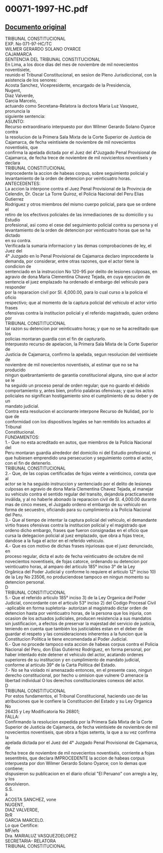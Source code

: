 
00071-1997-HC.pdf
=================
  
[Documento original](https://tc.gob.pe/jurisprudencia/1997/00071-1997-HC.pdf)  
---  
TRIBUNAL CONSTITUCIONAL  
EXP. No 071-97-HC/TC  
WILMER GERARDO SOLANO OYARCE  
CAJAMARCA  
SENTENCIA DEL TRIBUNAL CONSTITUCIONAL  
En Lima, a los doce dias del mes de noviembre de mil novecientos noventisiete,  
reunido el Tribunal Constitucional, en sesion de Pleno Jurisdiccional, con la  
asistencia de los senores:  
Acosta Sanchez, Vicepresidente, encargado de la Presidencia,  
Nugent,  
Diaz Valverde,  
Garcia Marcelo,  
actuando como Secretana-Relatora la doctora Maria Luz Vasquez, pronuncia la  
siguiente sentencia:  
ASUNTO:  
Recurso extraordinario interpuesto por don Wilmer Gerardo Solano Oyarce contra  
la resolucion de la Primera Sala Mixta de la Corte Superior de Justicia de  
Cajamarca, de fecha veintisiete de noviembre de mil novecientos noventiséis, que  
confirma la apelada dictada por el Juez del 4°Juzgado Penal Provisional de  
Cajamarca, de fecha trece de noviembre de mil novicientos noventiseis y declara  
TRIBUNAL CONSTITUCIONAL  
improcedente la accion de habeas corpus, sobre seguimiento policial y  
levantamiento de la orden de detencion por veinticuatro horas.  
ANTECEDENTES:  
La accion la interpone contra el Juez Penal Provisional de la Provincia de  
Celendin, Dr. Oscar La Torre Quiroz, el Policia Nacional del Peru Elias Gutierrez  
Rodriguez y otros miembros del mismo cuerpo policial, para que se ordene el  
retiro de los efectivos policiales de las inmediaciones de su domicilio y su Estudio  
profesional, asi como el cese del seguimiento policial contra su persona y el  
levantamiento de la orden de detencion por veinticuatro horas que se ha dictado  
en su contra.  
Verificada la sumaria informacion y las demas comprobaciones de ley, el Juez del  
4° Juzgado en lo Penal Provisional de Cajamarca declaro improcedente la  
demanda, por considerar, entre otras razones, que el actor tiene la condicion de  
sentenciado en la instruccion No 120-95 por delito de lesiones culposas, en  
agravio de dona Maria Clementina Chavez Tejada, en cuya ejecucion de  
sentencia el juez emplazado ha ordenado el embargo del vehiculo para responder  
por la reparacion civil por SI. 4,000.00, para lo cual curso a la policia el oficio  
respectivo; que al momento de la captura policial del vehiculo el actor virtio frases  
ofensivas contra la institucion policial y el referido magistrado, quien ordeno por  
TRIBUNAL CONSTITUCIONAL  
tal razon su detencion por veinticuatro horas; y que no se ha acreditado que los  
policias montaran guardia con el fin de capturarlo.  
Interpuesto recurso de apelacion, la Primera Sala Mixta de la Corte Superior de  
Justicia de Cajamarca, confirmo la apelada, segun resolucion del veintisiete de  
noviembre de mil novecientos noventiséis, al estimar que no se ha producido  
ningun quebrantamiento de garantia constitucional alguna, sino que al actor se le  
ha seguido un proceso penal de orden regular; que no guardo el debido  
comportamiento y, antes bien, profirio palabras ofensivas; y que los actos  
policiales no significan hostigamiento sino el cumplimiento de su deber y de un  
mandato judicial.  
Contra esta resolucion el accionante interpone Recurso de Nulidad, por lo que de  
conformidad con los dispositivos legales se han remitido los actuados al Tribunal  
Constitucional.  
FUNDAMENTOS:  
1.- Que no esta acreditado en autos, que miembros de la Policia Nacional del  
Peru montaran guardia alrededor del domicilio ni del Estudio profesional, ni  
que hubiesen emprendido una persecucion y seguimiento contra el actor,  
con el fin de detenerlo.  
TRIBUNAL CONSTITUCIONAL  
2.- Que, de las copias certificadas de fojas veinte a veinticinco, consta que al  
actor se le ha seguido instruccion y sentenciado por el delito de lesiones  
culposas en agravio de dona Maria Clementina Chavez Tejada, al manejar  
su vehiculo contra el sentido regular del transito, dejandola practicamente  
invâlida, y al no haberle abonado la reparacion civil de SI. 4,000.00 durante  
mas de cinco meses, el Juzgado ordeno el embargo de su vehiculo en  
forma de secuestro, oficiando para su cumplimiento a la Policia Nacional  
del Peru.  
3.- Que al tiempo de intentar la captura policial del vehiculo, el demandante  
virtio frases ofensivas contra la institucion policial y el magistrado que  
ordeno dicho embargo, frases que fueron consignadas en el oficio que  
cursa la delegacion policial al juez emplazado, que obra a fojas trece,  
dandose a la fuga el actor en el referido vehiculo.  
4.- Que es con motivo de dichas frases injuriosas que el juez denunciado, en  
proceso regular, dicta el auto de fecha veinticuatro de octubre de mil  
novecientos noventiseis, de fojas catorce, ordenando su detencion por  
veinticuatro horas, al amparo del articulo 185° inciso 3° de la Ley  
Orgânica del Poder Judicial y conforme lo requiere el articulo 12° inciso 10)  
de la Ley No 23506, no produciendose tampoco en ningun momento su  
detencion personal.  
D  
TRIBUNAL CONSTITUCIONAL  
5.- Que el referido articulo 185° inciso 3) de la Ley Organica del Poder  
Judicial, concordante con el articulo 53° inciso 2) del Codigo Procesal Civil  
-aplicable en forma supletoria- autorizan al magistrado dictar orden de  
detencion hasta por veinticuatro horas, de la persona que los injuria, con  
ocasion de los actuados judiciales, producen resistencia a sus mandatos  
sin justificacion, a efectos de preservar la majestad del servicio de justicia,  
teniendo en cuenta que también los justiciables estan en el deber de  
guardar el respeto y las consideraciones inherentes a la funcion que la  
Constitucion Politica le tiene encomendada al Poder Judicial.  
6.- Que no procede tampoco esta accion de habeas corpus contra el Policia  
Nacional del Peru, don Elias Gutiérrez Rodriguez, en forma personal, por  
haber intentado éste detener el vehiculo del actor, acatando ordenes  
superiores de su institucion y en cumplimiento de mandato judicial,  
conforme al articulo 39° de la Carta Politica del Estado.  
7.- No se ha violado ni amenazado entonces, en el presente caso, ningun  
derecho constitucional, por hecho u omision que vulnere O amenace la  
libertad individual O los derechos constitucionales conexos del actor.  
D  
TRIBUNAL CONSTITUCIONAL  
Por estos fundamentos, el Tribunal Constitucional, haciendo uso de las  
atribuciones que le confiere la Constitucion del Estado y su Ley Organica No  
26435 y Ley Modificatoria No 26801;  
FALLA:  
Confirmando la resolucion expedida por la Primera Sala Mixta de la Corte  
Superior de Justicia de Cajamarca, de fecha veintisiete de noviembre de mil  
novecientos noventiseis, que obra a fojas setenta, la que a su vez confirma la  
apelada dictada por el Juez del 4° Juzgado Penal Provisional de Cajamarca, de  
fecha trece de noviembre de mil novecientos noventiséis, corriente a fojas  
sesentitrés, que declara IMPROCEDENTE la accion de habeas corpus  
interpuesta por don Wilmer Gerardo Solano Oyarce; con lo demas que contiene;  
dispusieron su publicacion en el diario oficial "EI Peruano" con arreglo a ley, y los  
devolvieron.  
S.S.  
à  
ACOSTA SANCHEZ, vone  
NUGENT,  
DIAZ VALVERDE,  
RrR  
GARCIA MARCELO.  
Lo que Certifice:  
MF/efs  
Dra. MARIALUZ VASQUEZOELOPEZ  
SECRETARIA- RELATORA  
TRIBUNAL CONSTITUCIONAL